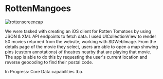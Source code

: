 RottenMangoes
=============

![rottenscreencap](https://cloud.githubusercontent.com/assets/7607614/4969874/b932b6e4-6870-11e4-8061-764f949befad.png)

We were tasked with creating an iOS client for Rotten Tomatoes by using JSON & XML API endpoints to fetch data. I used UICollectionView to render 50 movies returned from the website, working with SDWebImage. From the details page of the movie they select, users are able to open a map showing pins (custom annotations) of theatres nearby that are playing that movie. The app is able to do this by requesting the user's current location and reverse geocoding to find their postal code.

In Progress: Core Data capabilities tba.
